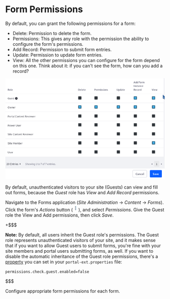 # Form Permissions

By default, you can grant the following permissions for a form:

-  Delete: Permission to delete the form.
-  Permissions: This gives any role with the permission the ability to configure
   the form's permissions.
-  Add Record: Permission to submit form entries.
-  Update: Permission to update form entries.
-  View: All the other permissions you can configure for the form depend on this
   one. Think about it: if you can't see the form, how can you add a record?

![Figure 14: You can configure the permissions for a form.](../../images/forms-form-permissions.png)

By default, unauthenticated visitors to your site (Guests) can view and fill out
forms, because the *Guest* role has *View* and *Add Record* permissions.

Navigate to the Forms application (*Site Administration* &rarr; *Content* &rarr;
*Forms*). Click the form's  *Actions* button
(![Actions](../../images/icon-actions.png)), and select *Permissions*.  Give the
Guest role the View and Add permissions, then click *Save*.

+$$$

**Note:** By default, all users inherit the Guest role's permissions. The Guest
role represents unauthenticated visitors of your site, and it makes sense that
if you want to allow Guest users to submit forms, you're fine with your site
members and portal users submitting forms, as well. If you want to disable the
automatic inheritance of the Guest role permissions, there's a
[property](@platform-ref@/7.1-latest/propertiesdoc/portal.properties.html#Permissions) 
you can set in your `portal-ext.properties` file:

    permissions.check.guest.enabled=false

$$$

Configure appropriate form permissions for each form.
